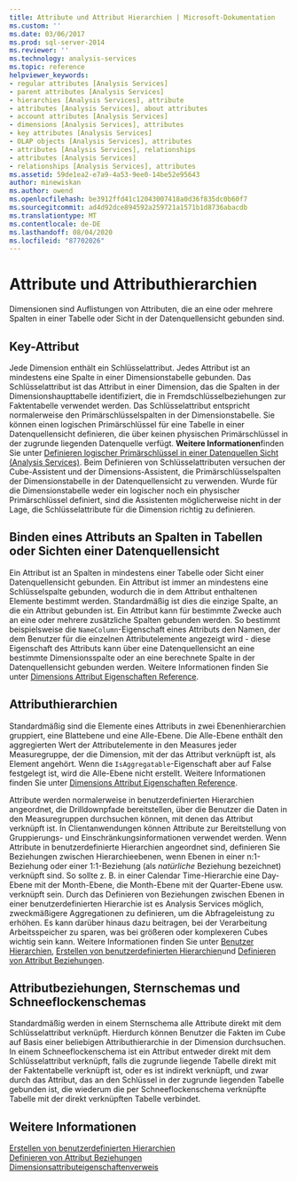 ```yaml
---
title: Attribute und Attribut Hierarchien | Microsoft-Dokumentation
ms.custom: ''
ms.date: 03/06/2017
ms.prod: sql-server-2014
ms.reviewer: ''
ms.technology: analysis-services
ms.topic: reference
helpviewer_keywords:
- regular attributes [Analysis Services]
- parent attributes [Analysis Services]
- hierarchies [Analysis Services], attribute
- attributes [Analysis Services], about attributes
- account attributes [Analysis Services]
- dimensions [Analysis Services], attributes
- key attributes [Analysis Services]
- OLAP objects [Analysis Services], attributes
- attributes [Analysis Services], relationships
- attributes [Analysis Services]
- relationships [Analysis Services], attributes
ms.assetid: 59de1ea2-e7a9-4a53-9ee0-14be52e95643
author: minewiskan
ms.author: owend
ms.openlocfilehash: be3912ffd41c12043007418a0d36f835dc0b60f7
ms.sourcegitcommit: ad4d92dce894592a259721a1571b1d8736abacdb
ms.translationtype: MT
ms.contentlocale: de-DE
ms.lasthandoff: 08/04/2020
ms.locfileid: "87702026"
---
```

# <a name="attributes-and-attribute-hierarchies"></a>Attribute und Attributhierarchien
  Dimensionen sind Auflistungen von Attributen, die an eine oder mehrere Spalten in einer Tabelle oder Sicht in der Datenquellensicht gebunden sind.  
  
## <a name="key-attribute"></a>Key-Attribut  
 Jede Dimension enthält ein Schlüsselattribut. Jedes Attribut ist an mindestens eine Spalte in einer Dimensionstabelle gebunden. Das Schlüsselattribut ist das Attribut in einer Dimension, das die Spalten in der Dimensionshaupttabelle identifiziert, die in Fremdschlüsselbeziehungen zur Faktentabelle verwendet werden. Das Schlüsselattribut entspricht normalerweise den Primärschlüsselspalten in der Dimensionstabelle. Sie können einen logischen Primärschlüssel für eine Tabelle in einer Datenquellensicht definieren, die über keinen physischen Primärschlüssel in der zugrunde liegenden Datenquelle verfügt. **Weitere Informationen**finden Sie unter [Definieren logischer Primärschlüssel in einer Datenquellen Sicht &#40;Analysis Services&#41;](../multidimensional-models/define-logical-primary-keys-in-a-data-source-view-analysis-services.md). Beim Definieren von Schlüsselattributen versuchen der Cube-Assistent und der Dimensions-Assistent, die Primärschlüsselspalten der Dimensionstabelle in der Datenquellensicht zu verwenden. Wurde für die Dimensionstabelle weder ein logischer noch ein physischer Primärschlüssel definiert, sind die Assistenten möglicherweise nicht in der Lage, die Schlüsselattribute für die Dimension richtig zu definieren.  
  
## <a name="binding-an-attribute-to-columns-in-data-source-view-tables-or-views"></a>Binden eines Attributs an Spalten in Tabellen oder Sichten einer Datenquellensicht  
 Ein Attribut ist an Spalten in mindestens einer Tabelle oder Sicht einer Datenquellensicht gebunden. Ein Attribut ist immer an mindestens eine Schlüsselspalte gebunden, wodurch die in dem Attribut enthaltenen Elemente bestimmt werden. Standardmäßig ist dies die einzige Spalte, an die ein Attribut gebunden ist. Ein Attribut kann für bestimmte Zwecke auch an eine oder mehrere zusätzliche Spalten gebunden werden. So bestimmt beispielsweise die `NameColumn`-Eigenschaft eines Attributs den Namen, der dem Benutzer für die einzelnen Attributelemente angezeigt wird - diese Eigenschaft des Attributs kann über eine Datenquellensicht an eine bestimmte Dimensionsspalte oder an eine berechnete Spalte in der Datenquellensicht gebunden werden. Weitere Informationen finden Sie unter [Dimensions Attribut Eigenschaften Reference](../multidimensional-models/dimension-attribute-properties-reference.md).  
  
## <a name="attribute-hierarchies"></a>Attributhierarchien  
 Standardmäßig sind die Elemente eines Attributs in zwei Ebenenhierarchien gruppiert, eine Blattebene und eine Alle-Ebene. Die Alle-Ebene enthält den aggregierten Wert der Attributelemente in den Measures jeder Measuregruppe, der die Dimension, mit der das Attribut verknüpft ist, als Element angehört. Wenn die `IsAggregatable`-Eigenschaft aber auf False festgelegt ist, wird die Alle-Ebene nicht erstellt. Weitere Informationen finden Sie unter [Dimensions Attribut Eigenschaften Reference](../multidimensional-models/dimension-attribute-properties-reference.md).  
  
 Attribute werden normalerweise in benutzerdefinierten Hierarchien angeordnet, die Drilldownpfade bereitstellen, über die Benutzer die Daten in den Measuregruppen durchsuchen können, mit denen das Attribut verknüpft ist. In Clientanwendungen können Attribute zur Bereitstellung von Gruppierungs- und Einschränkungsinformationen verwendet werden. Wenn Attribute in benutzerdefinierte Hierarchien angeordnet sind, definieren Sie Beziehungen zwischen Hierarchieebenen, wenn Ebenen in einer n:1-Beziehung oder einer 1:1-Beziehung (als *natürliche* Beziehung bezeichnet) verknüpft sind. So sollte z. B. in einer Calendar Time-Hierarchie eine Day-Ebene mit der Month-Ebene, die Month-Ebene mit der Quarter-Ebene usw. verknüpft sein. Durch das Definieren von Beziehungen zwischen Ebenen in einer benutzerdefinierten Hierarchie ist es Analysis Services möglich, zweckmäßigere Aggregationen zu definieren, um die Abfrageleistung zu erhöhen. Es kann darüber hinaus dazu beitragen, bei der Verarbeitung Arbeitsspeicher zu sparen, was bei größeren oder komplexeren Cubes wichtig sein kann. Weitere Informationen finden Sie unter [Benutzer Hierarchien](user-hierarchies.md), [Erstellen von benutzerdefinierten Hierarchien](../multidimensional-models/user-defined-hierarchies-create.md)und [Definieren von Attribut Beziehungen](../multidimensional-models/attribute-relationships-define.md).  
  
## <a name="attribute-relationships-star-schemas-and-snowflake-schemas"></a>Attributbeziehungen, Sternschemas und Schneeflockenschemas  
 Standardmäßig werden in einem Sternschema alle Attribute direkt mit dem Schlüsselattribut verknüpft. Hierdurch können Benutzer die Fakten im Cube auf Basis einer beliebigen Attributhierarchie in der Dimension durchsuchen. In einem Schneeflockenschema ist ein Attribut entweder direkt mit dem Schlüsselattribut verknüpft, falls die zugrunde liegende Tabelle direkt mit der Faktentabelle verknüpft ist, oder es ist indirekt verknüpft, und zwar durch das Attribut, das an den Schlüssel in der zugrunde liegenden Tabelle gebunden ist, die wiederum die per Schneeflockenschema verknüpfte Tabelle mit der direkt verknüpften Tabelle verbindet.  
  
## <a name="see-also"></a>Weitere Informationen  
 [Erstellen von benutzerdefinierten Hierarchien](../multidimensional-models/user-defined-hierarchies-create.md)   
 [Definieren von Attribut Beziehungen](../multidimensional-models/attribute-relationships-define.md)   
 [Dimensionsattributeigenschaftenverweis](../multidimensional-models/dimension-attribute-properties-reference.md)  
  
  
